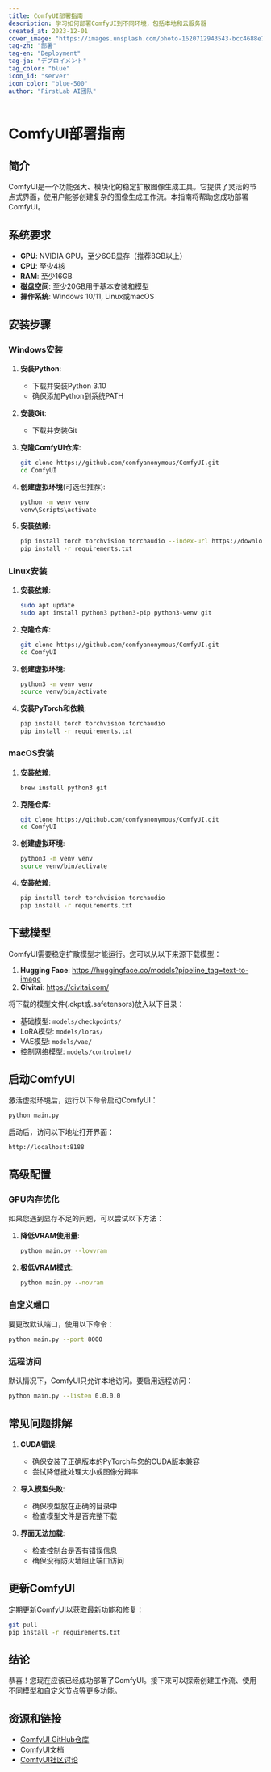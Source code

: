 ```yaml
---
title: ComfyUI部署指南
description: 学习如何部署ComfyUI到不同环境，包括本地和云服务器
created_at: 2023-12-01
cover_image: "https://images.unsplash.com/photo-1620712943543-bcc4688e7485?fm=jpg&q=60&w=3000&ixlib=rb-4.0.3&ixid=M3wxMjA3fDB8MHxwaG90by1wYWdlfHx8fGVufDB8fHx8fA%3D%3D"
tag-zh: "部署"
tag-en: "Deployment"
tag-ja: "デプロイメント"
tag_color: "blue"
icon_id: "server"
icon_color: "blue-500"
author: "FirstLab AI团队"
---
```


# ComfyUI部署指南

## 简介

ComfyUI是一个功能强大、模块化的稳定扩散图像生成工具。它提供了灵活的节点式界面，使用户能够创建复杂的图像生成工作流。本指南将帮助您成功部署ComfyUI。

## 系统要求

- **GPU**: NVIDIA GPU，至少6GB显存（推荐8GB以上）
- **CPU**: 至少4核
- **RAM**: 至少16GB
- **磁盘空间**: 至少20GB用于基本安装和模型
- **操作系统**: Windows 10/11, Linux或macOS

## 安装步骤

### Windows安装

1. **安装Python**:
   - 下载并安装Python 3.10
   - 确保添加Python到系统PATH

2. **安装Git**:
   - 下载并安装Git

3. **克隆ComfyUI仓库**:
   ```bash
   git clone https://github.com/comfyanonymous/ComfyUI.git
   cd ComfyUI
   ```

4. **创建虚拟环境**(可选但推荐):
   ```bash
   python -m venv venv
   venv\Scripts\activate
   ```

5. **安装依赖**:
   ```bash
   pip install torch torchvision torchaudio --index-url https://download.pytorch.org/whl/cu118
   pip install -r requirements.txt
   ```

### Linux安装

1. **安装依赖**:
   ```bash
   sudo apt update
   sudo apt install python3 python3-pip python3-venv git
   ```

2. **克隆仓库**:
   ```bash
   git clone https://github.com/comfyanonymous/ComfyUI.git
   cd ComfyUI
   ```

3. **创建虚拟环境**:
   ```bash
   python3 -m venv venv
   source venv/bin/activate
   ```

4. **安装PyTorch和依赖**:
   ```bash
   pip install torch torchvision torchaudio
   pip install -r requirements.txt
   ```

### macOS安装

1. **安装依赖**:
   ```bash
   brew install python3 git
   ```

2. **克隆仓库**:
   ```bash
   git clone https://github.com/comfyanonymous/ComfyUI.git
   cd ComfyUI
   ```

3. **创建虚拟环境**:
   ```bash
   python3 -m venv venv
   source venv/bin/activate
   ```

4. **安装依赖**:
   ```bash
   pip install torch torchvision torchaudio
   pip install -r requirements.txt
   ```

## 下载模型

ComfyUI需要稳定扩散模型才能运行。您可以从以下来源下载模型：

1. **Hugging Face**: https://huggingface.co/models?pipeline_tag=text-to-image
2. **Civitai**: https://civitai.com/

将下载的模型文件(.ckpt或.safetensors)放入以下目录：
- 基础模型: `models/checkpoints/`
- LoRA模型: `models/loras/`
- VAE模型: `models/vae/`
- 控制网络模型: `models/controlnet/`

## 启动ComfyUI

激活虚拟环境后，运行以下命令启动ComfyUI：

```bash
python main.py
```

启动后，访问以下地址打开界面：
```
http://localhost:8188
```

## 高级配置

### GPU内存优化

如果您遇到显存不足的问题，可以尝试以下方法：

1. **降低VRAM使用量**:
   ```bash
   python main.py --lowvram
   ```

2. **极低VRAM模式**:
   ```bash
   python main.py --novram
   ```

### 自定义端口

要更改默认端口，使用以下命令：

```bash
python main.py --port 8000
```

### 远程访问

默认情况下，ComfyUI只允许本地访问。要启用远程访问：

```bash
python main.py --listen 0.0.0.0
```

## 常见问题排解

1. **CUDA错误**:
   - 确保安装了正确版本的PyTorch与您的CUDA版本兼容
   - 尝试降低批处理大小或图像分辨率

2. **导入模型失败**:
   - 确保模型放在正确的目录中
   - 检查模型文件是否完整下载

3. **界面无法加载**:
   - 检查控制台是否有错误信息
   - 确保没有防火墙阻止端口访问

## 更新ComfyUI

定期更新ComfyUI以获取最新功能和修复：

```bash
git pull
pip install -r requirements.txt
```

## 结论

恭喜！您现在应该已经成功部署了ComfyUI。接下来可以探索创建工作流、使用不同模型和自定义节点等更多功能。

## 资源和链接

- [ComfyUI GitHub仓库](https://github.com/comfyanonymous/ComfyUI)
- [ComfyUI文档](https://github.com/comfyanonymous/ComfyUI/wiki)
- [ComfyUI社区讨论](https://github.com/comfyanonymous/ComfyUI/discussions)